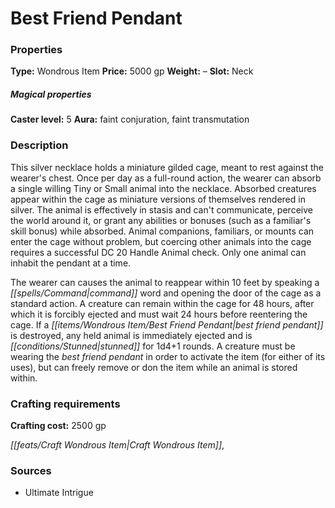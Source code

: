 ﻿---
Title: "Best Friend Pendant"
Type: "Wondrous Item"
Price: "5000 gp"
Weight: "–"
Slot: "Neck"
Caster level: "5"
Aura: "faint conjuration, faint transmutation"
Description: |
  "This silver necklace holds a miniature gilded cage, meant to rest against the wearer's chest. Once per day as a full-round action, the wearer can absorb a single willing Tiny or Small animal into the necklace. Absorbed creatures appear within the cage as miniature versions of themselves rendered in silver. The animal is effectively in stasis and can't communicate, perceive the world around it, or grant any abilities or bonuses (such as a familiar's skill bonus) while absorbed. Animal companions, familiars, or mounts can enter the cage without problem, but coercing other animals into the cage requires a successful DC 20 Handle Animal check. Only one animal can inhabit the pendant at a time.
  The wearer can causes the animal to reappear within 10 feet by speaking a command word and opening the door of the cage as a standard action. A creature can remain within the cage for 48 hours, after which it is forcibly ejected and must wait 24 hours before reentering the cage. If a _best friend pendant_ is destroyed, any held animal is immediately ejected and is stunned for 1d4+1 rounds. A creature must be wearing the _best friend pendant_ in order to activate the item (for either of its uses), but can freely remove or don the item while an animal is stored within."
Crafting cost: "2500 gp"
Sources: "['Ultimate Intrigue']"
---

# Best Friend Pendant

### Properties

**Type:** Wondrous Item **Price:** 5000 gp **Weight:** – **Slot:** Neck

##### Magical properties

**Caster level:** 5 **Aura:** faint conjuration, faint transmutation

### Description

This silver necklace holds a miniature gilded cage, meant to rest against the wearer's chest. Once per day as a full-round action, the wearer can absorb a single willing Tiny or Small animal into the necklace. Absorbed creatures appear within the cage as miniature versions of themselves rendered in silver. The animal is effectively in stasis and can't communicate, perceive the world around it, or grant any abilities or bonuses (such as a familiar's skill bonus) while absorbed. Animal companions, familiars, or mounts can enter the cage without problem, but coercing other animals into the cage requires a successful DC 20 Handle Animal check. Only one animal can inhabit the pendant at a time.

The wearer can causes the animal to reappear within 10 feet by speaking a _[[spells/Command|command]]_ word and opening the door of the cage as a standard action. A creature can remain within the cage for 48 hours, after which it is forcibly ejected and must wait 24 hours before reentering the cage. If a _[[items/Wondrous Item/Best Friend Pendant|best friend pendant]]_ is destroyed, any held animal is immediately ejected and is _[[conditions/Stunned|stunned]]_ for 1d4+1 rounds. A creature must be wearing the _best friend pendant_ in order to activate the item (for either of its uses), but can freely remove or don the item while an animal is stored within.

### Crafting requirements

**Crafting cost:** 2500 gp

_[[feats/Craft Wondrous Item|Craft Wondrous Item]]_,

### Sources

* Ultimate Intrigue
